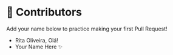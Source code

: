 # 👥 Contributors

Add your name below to practice making your first Pull Request!

- Rita Oliveira, Olá!  
- Your Name Here ✨
